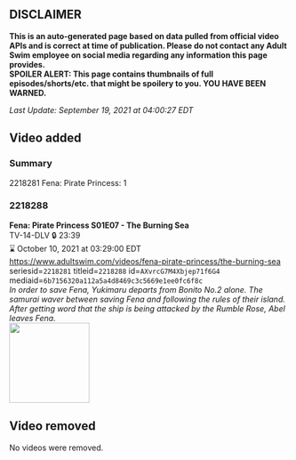 ## DISCLAIMER
**This is an auto-generated page based on data pulled from official video APIs and is correct at time of publication. Please do not contact any Adult Swim employee on social media regarding any information this page provides.**  
**SPOILER ALERT: This page contains thumbnails of full episodes/shorts/etc. that might be spoilery to you. YOU HAVE BEEN WARNED.**  

_Last Update: September 19, 2021 at 04:00:27 EDT_
## Video added
### Summary
2218281 Fena: Pirate Princess: 1  
### 2218288
**Fena: Pirate Princess S01E07 - The Burning Sea**  
TV-14-DLV 🔒 23:39  
⌛ October 10, 2021 at 03:29:00 EDT  
https://www.adultswim.com/videos/fena-pirate-princess/the-burning-sea  
seriesid=`2218281` titleid=`2218288` id=`AXvrcG7M4Xbjep71f6G4` mediaid=`6b7156320a112a5a4d8469c3c5669e1ee0fc6f8c`  
_In order to save Fena, Yukimaru departs from Bonito No.2 alone. The samurai waver between saving Fena and following the rules of their island. After getting word that the ship is being attacked by the Rumble Rose, Abel leaves Fena._  
<a href="https://media.cdn.adultswim.com/uploads/20210916/thumbnails/2_219161250224-FenaPiratePrincess_107_TheBurningSea.png"><img src="https://media.cdn.adultswim.com/uploads/20210916/thumbnails/2_219161250224-FenaPiratePrincess_107_TheBurningSea.png" height="144px" /></a>
## Video removed
No videos were removed.  
